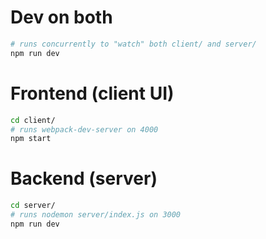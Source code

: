 # Dev on both

```bash
# runs concurrently to "watch" both client/ and server/
npm run dev
```

# Frontend (client UI)

```bash
cd client/
# runs webpack-dev-server on 4000
npm start
```


# Backend (server)

```bash
cd server/
# runs nodemon server/index.js on 3000
npm run dev
```